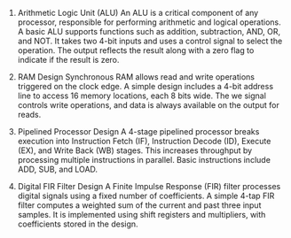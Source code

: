 1. Arithmetic Logic Unit (ALU)
An ALU is a critical component of any processor, responsible for performing arithmetic and logical operations. A basic ALU supports functions such as addition, subtraction, AND, OR, and NOT. It takes two 4-bit inputs and uses a control signal to select the operation. The output reflects the result along with a zero flag to indicate if the result is zero.

2. RAM Design
Synchronous RAM allows read and write operations triggered on the clock edge. A simple design includes a 4-bit address line to access 16 memory locations, each 8 bits wide. The we signal controls write operations, and data is always available on the output for reads.

3. Pipelined Processor Design
A 4-stage pipelined processor breaks execution into Instruction Fetch (IF), Instruction Decode (ID), Execute (EX), and Write Back (WB) stages. This increases throughput by processing multiple instructions in parallel. Basic instructions include ADD, SUB, and LOAD.

4. Digital FIR Filter Design
A Finite Impulse Response (FIR) filter processes digital signals using a fixed number of coefficients. A simple 4-tap FIR filter computes a weighted sum of the current and past three input samples. It is implemented using shift registers and multipliers, with coefficients stored in the design.
